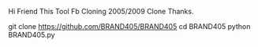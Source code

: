 Hi Friend This Tool Fb Cloning 2005/2009 Clone Thanks.


git clone https://github.com/BRAND405/BRAND405
cd BRAND405
python BRAND405.py

